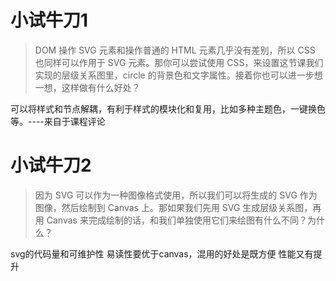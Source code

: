 # 小试牛刀1
> DOM 操作 SVG 元素和操作普通的 HTML 元素几乎没有差别，所以 CSS 也同样可以作用于 SVG 元素。那你可以尝试使用 CSS，来设置这节课我们实现的层级关系图里，circle 的背景色和文字属性。接着你也可以进一步想一想，这样做有什么好处？

可以将样式和节点解耦，有利于样式的模块化和复用，比如多种主题色，一键换色等。----来自于课程评论

# 小试牛刀2

> 因为 SVG 可以作为一种图像格式使用，所以我们可以将生成的 SVG 作为图像，然后绘制到 Canvas 上。那如果我们先用 SVG 生成层级关系图，再用 Canvas 来完成绘制的话，和我们单独使用它们来绘图有什么不同？为什么？

svg的代码量和可维护性 易读性要优于canvas，混用的好处是既方便 性能又有提升